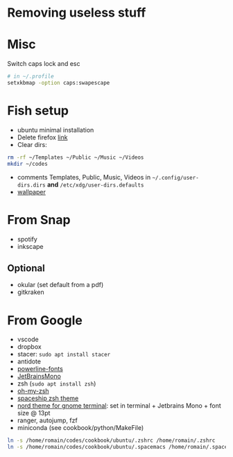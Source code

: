 # Removing useless stuff

# Misc

Switch caps lock and esc

```bash
# in ~/.profile
setxkbmap -option caps:swapescape
```

# Fish setup

- ubuntu minimal installation
- Delete firefox [link](https://askubuntu.com/questions/16758/removing-firefox-in-ubuntu-with-all-add-ons-like-it-never-existed)
- Clear dirs:

```bash
rm -rf ~/Templates ~/Public ~/Music ~/Videos
mkdir ~/codes
```

- comments Templates, Public, Music, Videos in `~/.config/user-dirs.dirs` **and** `/etc/xdg/user-dirs.defaults`
- [wallpaper](https://imgur.com/a/nwrAFSJ)

# From Snap

- spotify
- inkscape

## Optional

- okular (set default from a pdf)
- gitkraken

# From Google

- vscode
- dropbox
- stacer: `sudo apt install stacer`
- antidote
- [powerline-fonts](https://github.com/powerline/fonts)
- [JetBrainsMono](https://www.jetbrains.com/lp/mono/)
- zsh (`sudo apt install zsh`)
- [oh-my-zsh](https://github.com/ohmyzsh/ohmyzsh)
- [spaceship zsh theme](https://github.com/denysdovhan/spaceship-prompt)
- [nord theme for gnome terminal](https://github.com/arcticicestudio/nord-gnome-terminal): set in terminal + Jetbrains Mono + font size @ 13pt
- ranger, autojump, fzf
- miniconda (see cookbook/python/MakeFile)

```bash
ln -s /home/romain/codes/cookbook/ubuntu/.zshrc /home/romain/.zshrc
ln -s /home/romain/codes/cookbook/ubuntu/.spacemacs /home/romain/.spacemacs
```
